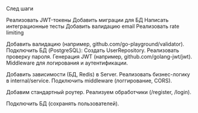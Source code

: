 
След шаги

Реализовать JWT-токены
Добавить миграции для БД
Написать интеграционные тесты
Добавить валидацию email
Реализовать rate limiting

Добавить валидацию (например, github.com/go-playground/validator).
Подключить БД (PostgreSQL):
Создать UserRepository.
Реализовать проверку пароля.
Генерация JWT (например, github.com/golang-jwt/jwt).
Middleware для логирования и аутентификации.

Добавить зависимости (БД, Redis) в Server.
Реализовать бизнес-логику в internal/service.
Подключить middleware (логгирование, CORS).

Добавим стандартный роутер.
Реализуем обработчики (/register, /login).

Подключить БД (сохранять пользователей).